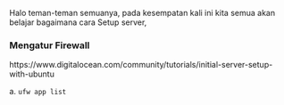 Halo teman-teman semuanya, pada kesempatan kali ini kita semua akan belajar bagaimana cara Setup server,

<h3>Mengatur Firewall</h3>
https://www.digitalocean.com/community/tutorials/initial-server-setup-with-ubuntu

a. ```ufw app list```
